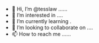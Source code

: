 - 👋 Hi, I’m @tesslaw ......
- 👀 I’m interested in ....
- 🌱 I’m currently learning .
- 💞️ I’m looking to collaborate on ....
- 📫 How to reach me ......

<!---
tesslaw/tesslaw is a ✨ special ✨ repository because its `README.md` (this file) appears on your GitHub profile.
You can click the Preview link to take a look at your changes.
--->
